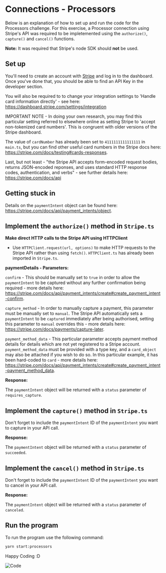 # Connections - Processors

Below is an explanation of how to set up and run the code for the Processors challenge. For this exercise, a Processor connection using Stripe's API was required to be impletemented using the `authorize()`, `capture()` and `cancel()` functions.

**Note:** It was required that Stripe's node SDK should **not** be used.

## Set up

You'll need to create an account with [Stripe](https://dashboard.stripe.com/login) and log in to the dashboard. Once you've done that, you should be able to find an API Key in the developer section.

You will also be required to to change your integration settings to 'Handle card information directly' - see here: https://dashboard.stripe.com/settings/integration

IMPORTANT NOTE - In doing your own research, you may find this particular setting referred to elsewhere online as setting Stripe to 'accept non-tokenized card numbers'. This is congruent with older versions of the Stripe dashboard.

The value of `cardNumber` has already been set to `4111111111111111` in `main.ts`, but you can find other useful card numbers in the Stripe docs here: https://stripe.com/docs/testing#cards-responses.

Last, but not least - "the Stripe API accepts form-encoded request bodies, returns JSON-encoded reponses, and uses standard HTTP response codes, authentication, and verbs" - see further details here: https://stripe.com/docs/api

## Getting stuck in

Details on the `paymentIntent` object can be found here: https://stripe.com/docs/api/payment_intents/object.

## Implement the `authorize()` method in `Stripe.ts`

**Make direct HTTP calls to the Stripe API using HTTPClient**

- Use `HTTPClient.request(url, options)` to make HTTP requests to the Stripe API rather than using `fetch()`. `HTTPClient.ts` has already been imported in `Stripe.ts`.

**paymentDetails - Parameters:** 
<br/>

`confirm` - This should be manually set to `true` in order to allow the `paymentIntent` to be captured without any further confirmation being required - more details here: https://stripe.com/docs/api/payment_intents/create#create_payment_intent-confirm.

`capture_method` - In order to manually capture a payment, this parameter must be manually set to `manual`. The Stripe API automatically sets a `paymentIntent` to be `captured` immediately after being authorised, setting this parameter to `manual` overrides this - more details here: https://stripe.com/docs/payments/capture-later.

`payment_method_data` - This particular parameter accepts payment method details for details which are not yet registered to a Stripe account. `payment_method_data` must be provided with a type key, and a `card_object` may also be attached if you wish to do so. In this particular example, it has been hard-coded to `card` - more details here: https://stripe.com/docs/api/payment_intents/create#create_payment_intent-payment_method_data.

**Response:**
<br/>

The `paymentIntent` object will be returned with a `status` parameter of `requires_capture`.

## Implement the `capture()` method in `Stripe.ts`

Don't forget to include the `paymentIntent` ID of the `paymentIntent` you want to capture in your API call. 

**Response:**
<br/>

The `paymentIntent` object will be returned with a `status` parameter of `succeeded`.

## Implement the `cancel()` method in `Stripe.ts`

Don't forget to include the `paymentIntent` ID of the `paymentIntent` you want to cancel in your API call. 

**Response:**
<br/>

The `paymentIntent` object will be returned with a `status` parameter of `canceled`.

## Run the program

To run the program use the following command:

```bash
yarn start:processors
```

Happy Coding :D

![Code](https://media.tenor.com/images/8460465dd4597849c320adfe461e91e3/tenor.gif)
